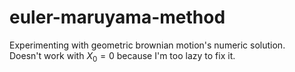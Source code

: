 # euler-maruyama-method
Experimenting with geometric brownian motion's numeric solution.  
Doesn't work with $X_0 = 0$ because I'm too lazy to fix it.
